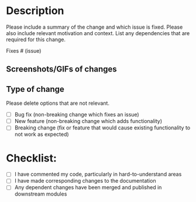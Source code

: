 # Description

Please include a summary of the change and which issue is fixed. Please also include relevant motivation and context. List any dependencies that are required for this change.

Fixes # (issue)

## Screenshots/GIFs of changes


## Type of change

Please delete options that are not relevant.

- [ ] Bug fix (non-breaking change which fixes an issue)
- [ ] New feature (non-breaking change which adds functionality)
- [ ] Breaking change (fix or feature that would cause existing functionality to not work as expected)

# Checklist:

- [ ] I have commented my code, particularly in hard-to-understand areas
- [ ] I have made corresponding changes to the documentation
- [ ] Any dependent changes have been merged and published in downstream modules
